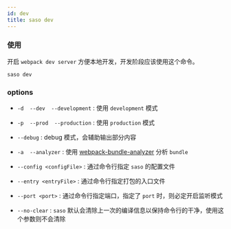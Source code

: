 ```yaml
---
id: dev
title: saso dev
---
```


### 使用

开启 `webpack dev server` 方便本地开发，开发阶段应该使用这个命令。

```bash
saso dev
```

### options

+ `-d  --dev  --development` : 使用 `development` 模式

+ `-p  --prod  --production` : 使用 `production` 模式

+ `--debug` : debug 模式，会辅助输出部分内容

+ `-a  --analyzer` : 使用 [webpack-bundle-analyzer](https://github.com/webpack-contrib/webpack-bundle-analyzer) 分析 `bundle`

+ `--config <configFile>` : 通过命令行指定 `saso` 的配置文件

+ `--entry <entryFile>` : 通过命令行指定打包的入口文件

+ `--port <port>` : 通过命令行指定端口，指定了 `port` 时，则必定开启监听模式

+ `--no-clear` : `saso` 默认会清除上一次的编译信息以保持命令行的干净，使用这个参数则不会清除
